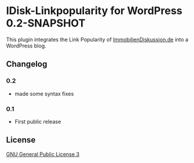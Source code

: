 IDisk-Linkpopularity for WordPress 0.2-SNAPSHOT
===============================================

This plugin integrates the Link Popularity of [ImmobilienDiskussion.de](http://www.immobilienDiskussion.de)
into a WordPress blog.


Changelog
---------

### 0.2

-   made some syntax fixes

### 0.1

-   First public release


License
-------

[GNU General Public License 3](http://www.gnu.org/licenses/gpl-3.0-standalone.html)
